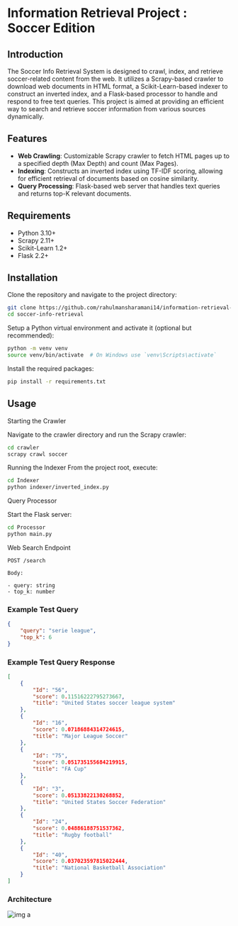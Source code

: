 



# Information Retrieval Project : Soccer Edition

## Introduction
The Soccer Info Retrieval System is designed to crawl, index, and retrieve soccer-related content from the web. It utilizes a Scrapy-based crawler to download web documents in HTML format, a Scikit-Learn-based indexer to construct an inverted index, and a Flask-based processor to handle and respond to free text queries. This project is aimed at providing an efficient way to search and retrieve soccer information from various sources dynamically.

## Features
- **Web Crawling**: Customizable Scrapy crawler to fetch HTML pages up to a specified depth (Max Depth) and count (Max Pages).
- **Indexing**: Constructs an inverted index using TF-IDF scoring, allowing for efficient retrieval of documents based on cosine similarity.
- **Query Processing**: Flask-based web server that handles text queries and returns top-K relevant documents.

## Requirements
- Python 3.10+
- Scrapy 2.11+
- Scikit-Learn 1.2+
- Flask 2.2+

## Installation
Clone the repository and navigate to the project directory:
```bash
git clone https://github.com/rahulmansharamani14/information-retrieval-system
cd soccer-info-retrieval
```
Setup a Python virtual environment and activate it (optional but recommended):

```bash
python -m venv venv
source venv/bin/activate  # On Windows use `venv\Scripts\activate`
```

Install the required packages:

```bash
pip install -r requirements.txt
```

## Usage

Starting the Crawler

Navigate to the crawler directory and run the Scrapy crawler:

```bash
cd crawler
scrapy crawl soccer
```

Running the Indexer 
From the project root, execute:

```BASH
cd Indexer
python indexer/inverted_index.py
```
Query Processor

Start the Flask server:

```bash
cd Processor
python main.py
```


Web Search Endpoint
```code
POST /search

Body: 

- query: string
- top_k: number

```

### Example Test Query

```json
{
    "query": "serie league", 
    "top_k": 6
}
```

### Example Test Query Response

```json
[
    {
        "Id": "56",
        "score": 0.11516222795273667,
        "title": "United States soccer league system"
    },
    {
        "Id": "16",
        "score": 0.07186884314724615,
        "title": "Major League Soccer"
    },
    {
        "Id": "75",
        "score": 0.051735155684219915,
        "title": "FA Cup"
    },
    {
        "Id": "3",
        "score": 0.05133822130268852,
        "title": "United States Soccer Federation"
    },
    {
        "Id": "24",
        "score": 0.04886188751537362,
        "title": "Rugby football"
    },
    {
        "Id": "40",
        "score": 0.037023597815022444,
        "title": "National Basketball Association"
    }
]
```

### Architecture

![img a](./Screenshot%202024-04-22%20at%2011.58.23 PM.png)